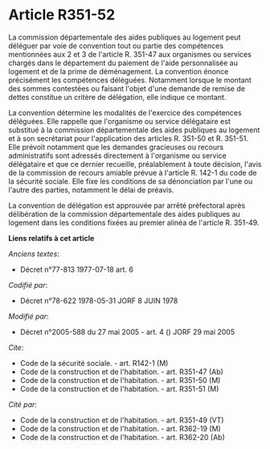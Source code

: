 # Article R351-52

La commission départementale des aides publiques au logement peut déléguer par voie de convention tout ou partie des
compétences mentionnées aux 2 et 3 de l'article R. 351-47 aux organismes ou services chargés dans le département du paiement
de l'aide personnalisée au logement et de la prime de déménagement. La convention énonce précisément les compétences
déléguées. Notamment lorsque le montant des sommes contestées ou faisant l'objet d'une demande de remise de dettes constitue
un critère de délégation, elle indique ce montant.

La convention détermine les modalités de l'exercice des compétences déléguées. Elle rappelle que l'organisme ou service
délégataire est substitué à la commission départementale des aides publiques au logement et à son secrétariat pour
l'application des articles R. 351-50 et R. 351-51. Elle prévoit notamment que les demandes gracieuses ou recours
administratifs sont adressés directement à l'organisme ou service délégataire et que ce dernier recueille, préalablement à
toute décision, l'avis de la commission de recours amiable prévue à l'article R. 142-1 du code de la sécurité sociale. Elle
fixe les conditions de sa dénonciation par l'une ou l'autre des parties, notamment le délai de préavis.

La convention de délégation est approuvée par arrêté préfectoral après délibération de la commission départementale des aides
publiques au logement dans les conditions fixées au premier alinéa de l'article R. 351-49.

**Liens relatifs à cet article**

_Anciens textes_:

  - Décret n°77-813 1977-07-18 art. 6

_Codifié par_:

  - Décret n°78-622 1978-05-31 JORF 8 JUIN 1978

_Modifié par_:

  - Décret n°2005-588 du 27 mai 2005 - art. 4 () JORF 29 mai 2005

_Cite_:

  - Code de la sécurité sociale. - art. R142-1 (M)
  - Code de la construction et de l'habitation. - art. R351-47 (Ab)
  - Code de la construction et de l'habitation. - art. R351-50 (M)
  - Code de la construction et de l'habitation. - art. R351-51 (M)

_Cité par_:

  - Code de la construction et de l'habitation. - art. R351-49 (VT)
  - Code de la construction et de l'habitation. - art. R362-19 (M)
  - Code de la construction et de l'habitation. - art. R362-20 (Ab)
